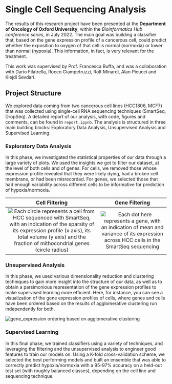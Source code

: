 # Single Cell Sequencing Analysis

The results of this research project have been presented at the **Department of Oncology of Oxford University**, within the *Bioinformatics Hub conference series*, in July 2022. The main goal was building a classifier that, based on the gene expression profile of a cancerous cell, could predict whether the exposition to oxygen of that cell is normal (normoxia) or lower than normal (hypoxia). This information, in fact, is very relevant for the treatment.

This work was supervised by Prof. Francesca Buffa, and was a collaboration with Dario Filatrella, Rocco Giampetruzzi, Rolf Minardi, Alan Picucci and Klejdi Sevdari.

## Project Structure

We explored data coming from two cancerous cell lines (HCC1806, MCF7) that was collected using single-cell RNA sequencing techniques (SmartSeq, DropSeq). A detailed report of our analysis, with code, figures and comments, can be found in `report.ipynb`. The analysis is structured in three main building blocks: Exploratory Data Analysis, Unsupervised Analysis and Supervised Learning.

### Exploratory Data Analysis

In this phase, we investigated the statistical properties of our data through a large variety of plots. We used the insights we got to filter our dataset, at the level of both cells and of genes. For cells, we removed those whose expression profile revealed that they were likely dying, had a broken cell membrane, or had been  misrecorded. For genes, we selected those that had enough variability across different cells to be informative for prediction of hypoxia/normoxia.

Cell Filtering             |  Gene Filtering
:-------------------------:|:-------------------------:
![Each circle represents a cell from HCC sequenced with SmartSeq, with an indication of the sparsity of its expression profile (x axis), its total volume (y axis) and the fraction of mithocondrial genes (circle radius)](https://github.com/MattiaSC01/Single-Cell-Sequencing-Analysis/blob/main/readme_figures/volume_vs_sparsity_vs_mitochondria.png)  |  ![Each dot here represents a gene, with an indication of mean and variance of its expression across HCC cells in the SmartSeq sequencing](https://github.com/MattiaSC01/Single-Cell-Sequencing-Analysis/blob/main/readme_figures/mean_variance.png)

### Unsupervised Analysis

In this phase, we used various dimensionality reduction and clustering techniques to gain more insight into the structure of our data, as well as to obtain a parsimonious representation of the gene expression profiles to make supervised learning more efficient. Here, for instance, you can see a visualization of the gene expression profiles of cells, where genes and cells have been ordered based on the results of agglomerative clustering run independently for both.

![gene_expression ordering based on agglomerative clustering](https://github.com/MattiaSC01/Single-Cell-Sequencing-Analysis/blob/main/readme_figures/gene_expression_using_clustering_ordering.png)

### Supervised Learning

In this final phase, we trained classifiers using a variety of techniques, and leveraging the filtering and the unsupervised analysis to engineer good features to train our models on. Using a K-fold cross-validation scheme, we selected the best performing models and built an ensemble that was able to correctly predict hypoxia/normoxia with a 95-97% accuracy on a held-out test set (with roughly balanced classes), depending on the cell line and sequencing technique.
